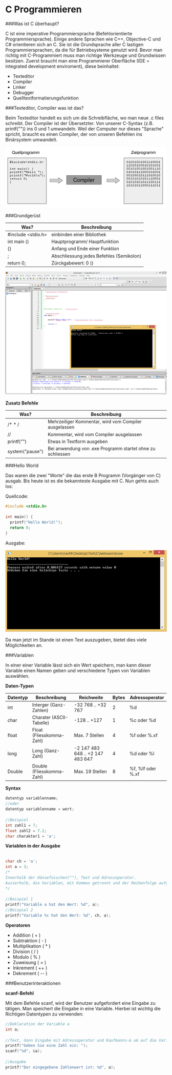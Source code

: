 C Programmieren
===============

###Was ist C überhaupt?

C ist eine imperative Programmiersprache (Befehlorientierte Programmiersprache). Einige andere Sprachen wie C++, Objective-C und C# orientieren sich an C.
Sie ist die Grundsprache aller C lastigen Programmiersprachen, da die für Betriebsysteme genutzt wird.
Bevor man richtig mit C-Programmiert muss man richtige Werkzeuge und Grundwissen besitzen. Zuerst braucht man eine Programmierer Oberfläche (IDE = integrated development enviroment), diese beinhaltet:
* Texteditor
* Compiler
* Linker
* Debugger
* Quelltextformatierungsfunktion

###Texteditor, Compiler was ist das?

Beim Texteditor handelt es sich um die Schreibfläche, wo man neue .c files schreibt. Der Compiler ist der Übersetzter. Von unserer C-Syntax (z.B. printf("")) ins 0 und 1 umwandeln. Weil der Computer nur dieses "Sprache" spricht, braucht es einen Compiler, der von unseren Befehlen ins Binärsystem umwandelt.

![alt text](https://github.com/michaelhaenzi/c-language/blob/master/compiler.PNG)

###Grundgerüst

| Was? | Beschreibung |
| ---- | ------------ |
| #include <stdio.h> | einbinden einer Bibliothek |
| int main () | Hauptprogramm/ Hauptfunktion |
| {} | Anfang und Ende einer Funktion |
| ; | Abschliessung jedes Befehles (Semikolon) |
| return 0; | Zürckgabewert: 0 () |

![alt text](https://github.com/michaelhaenzi/c-language/blob/master/grundgeruest.png)

**Zusatz Befehle**

| Was? | Beschreibung |
| ---- | ------------ |
| /* \* / | Mehrzeiliger Kommentar, wird vom Compiler ausgelassen |
| // | Kommentar, wird vom Compiler ausgelassen |
| printf("") | Etwas in Textform ausgeben |
| system("pause") | Bei anwendung von .exe Programm startet ohne zu schliessen |

###Hello World

Das waren die zwei "Worte" die das erste B Programm (Vorgänger von C) ausgab. Bis heute ist es die bekannteste Ausgabe mit C.
Nun gehts auch los:

Quellcode:

```c
#include <stdio.h>

int main() {
  printf("Hello World!");
  return 0;
}
```

Ausgabe:

![alt text](https://github.com/michaelhaenzi/c-language/blob/master/helloworld.PNG)

Da man jetzt im Stande ist einen Text auszugeben, bietet dies viele Möglichkeiten an.

###Variablen

In einer einer Variable lässt sich ein Wert speichern, man kann dieser Variable einen Namen geben und verschiedene Typen von Variablen auswählen.

**Daten-Typen**

| Datentyp | Beschreibung | Reichweite | Bytes | Adressoperator |
| -------- | ------------ | ---------- | ----- | -------------- |
| int | Interger (Ganz-Zahlen) | -32 768 .. +32 767 | 2 | %d |
| char | Charater (ASCII-Tabelle) | -128 .. +127 | 1 | %c oder %d |
| float | Float (Fliesskomma-Zahl) | Max. 7 Stellen | 4 | %f oder %.xf |
| long | Long (Ganz-Zahl) | -2 147 483 648 .. +2 147 483 647 | 4 | %d oder %l |
| Double | Double (Fliesskomma-Zahl) | Max. 19 Stellen | 8 | %f, %lf oder %.xf |

**Syntax**

```c
datentyp variablenname;
//oder
datentyp variablenname = wert;

//Beispiel
int zahl1 = 7;
float zahl2 = 7.2;
char charakter1 = 'a';
```

**Variablen in der Ausgabe**

```c

char ch = 'a';
int a = 3;
/*
Innerhalb der Hänsefüsschen(""), Text und Adressoperator.
Ausserhalb, die Variablen, mit Kommas getrennt und der Reihenfolge aufgeführt.
*/

//Beispiel 1
printf("Variable a hat den Wert: %d", a);
//Beispiel 2
printf("Variable %c hat den Wert: %d", ch, a);
```

**Operatoren**

* Addition ( + )
* Subtraktion ( - )
* Multiplikation ( * )
* Division ( / )
* Modulo ( % )
* Zuweisung ( = )
* Inkrement ( ++ )
* Dekrement ( -- )

###Benutzerinteraktionen

**scanf-Befehl**

Mit dem Befehle scanf, wird der Benutzer aufgefordert eine Eingabe zu tätigen.
Man speichert die Eingabe in eine Variable.
Hierbei ist wichtig die Richtigen Datentypen zu verwenden:

```c
//Deklaration der Variable a
int a;

//Text, dann Eingabe mit Adressoperator und Kaufmanns-& um auf die Variable hinzuweisen.
printf("Geben Sie eine Zahl ein: ");
scanf("%d", &a);

//Ausgabe
printf("Der eingegebene Zahlenwert ist: %d", a);
```

